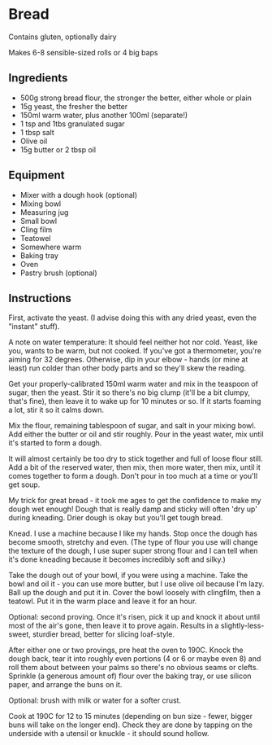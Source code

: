 Bread
========
Contains gluten, optionally dairy

Makes 6-8 sensible-sized rolls or 4 big baps

Ingredients
------------
- 500g strong bread flour, the stronger the better, either whole or plain
- 15g yeast, the fresher the better
- 150ml warm water, plus another 100ml (separate!)
- 1 tsp and 1tbs granulated sugar
- 1 tbsp salt
- Olive oil
- 15g butter or 2 tbsp oil

Equipment
---------
- Mixer with a dough hook (optional)
- Mixing bowl
- Measuring jug
- Small bowl
- Cling film
- Teatowel
- Somewhere warm
- Baking tray
- Oven
- Pastry brush (optional)

Instructions
------------

First, activate the yeast. (I advise doing this with any dried yeast, even the "instant" stuff). 

A note on water temperature: It should feel neither hot nor cold. Yeast, like you, wants to be warm, but not cooked. If you've got a thermometer, you're aiming for 32 degrees. Otherwise, dip in your elbow - hands (or mine at least) run colder than other body parts and so they'll skew the reading.

Get your properly-calibrated 150ml warm water and mix in the teaspoon of sugar, then the yeast. Stir it so there's no big clump (it'll be a bit clumpy, that's fine), then leave it to wake up for 10 minutes or so. If it starts foaming a lot, stir it so it calms down.

Mix the flour, remaining tablespoon of sugar, and salt in your mixing bowl. Add either the butter or oil and stir roughly. Pour in the yeast water, mix until it's started to form a dough.

It will almost certainly be too dry to stick together and full of loose flour still. Add a bit of the reserved water, then mix, then more water, then mix, until it comes together to form a dough. Don't pour in too much at a time or you'll get soup.

My trick for great bread - it took me ages to get the confidence to make my dough wet enough! Dough that is really damp and sticky will often 'dry up' during kneading. Drier dough is okay but you'll get tough bread.

Knead. I use a machine because I like my hands. Stop once the dough has become smooth, stretchy and even. (The type of flour you use will change the texture of the dough, I use super super strong flour and I can tell when it's done kneading because it becomes incredibly soft and silky.)

Take the dough out of your bowl, if you were using a machine. Take the bowl and oil it - you can use more butter, but I use olive oil because I'm lazy. Ball up the dough and put it in. Cover the bowl loosely with clingfilm, then a teatowl. Put it in the warm place and leave it for an hour.

Optional: second proving. Once it's risen, pick it up and knock it about until most of the air's gone, then leave it to prove again. Results in a slightly-less-sweet, sturdier bread, better for slicing loaf-style.

After either one or two provings, pre heat the oven to 190C. Knock the dough back, tear it into roughly even portions (4 or 6 or maybe even 8) and roll them about between your palms so there's no obvious seams or clefts. Sprinkle (a generous amount of) flour over the baking tray, or use silicon paper, and arrange the buns on it.

Optional: brush with milk or water for a softer crust.

Cook at 190C for 12 to 15 minutes (depending on bun size - fewer, bigger buns will take on the longer end). Check they are done by tapping on the underside with a utensil or knuckle - it should sound hollow.
